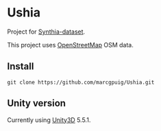 # Ushia

Project for [Synthia-dataset][synthia].

This project uses [OpenStreetMap][OpenStreetMap] OSM data.

## Install

	git clone https://github.com/marcgpuig/Ushia.git

## Unity version
Currently using [Unity3D][unity] 5.5.1.

[OpenStreetMap]: https://www.openstreetmap.org/
[unity]: https://unity3d.com/
[synthia]: http://synthia-dataset.net/